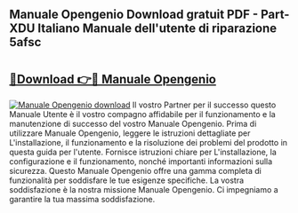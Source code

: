 ## Manuale Opengenio Download gratuit PDF - Part-XDU Italiano Manuale dell'utente di riparazione 5afsc

# <h2><a href="http://dfcjk5p.blite.top/?on=Manuale+Opengenio">🔗Download 👉🔴 Manuale Opengenio</a></h2>

[![Manuale Opengenio download](https://i.imgur.com/lujVjoI.png)](http://dfcjk5p.blite.top/?on=Manuale+Opengenio)
Il vostro Partner per il successo questo Manuale Utente è il vostro compagno affidabile per il funzionamento e la manutenzione di successo del vostro Manuale Opengenio. Prima di utilizzare Manuale Opengenio, leggere le istruzioni dettagliate per L'installazione, il funzionamento e la risoluzione dei problemi del prodotto in questa guida per l'utente. Fornisce istruzioni chiare per L'installazione, la configurazione e il funzionamento, nonché importanti informazioni sulla sicurezza. Questo Manuale Opengenio offre una gamma completa di funzionalità per soddisfare le tue esigenze specifiche. La vostra soddisfazione è la nostra missione Manuale Opengenio. Ci impegniamo a garantire la tua massima soddisfazione.

